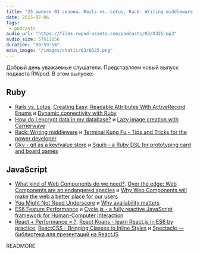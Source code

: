 ```yaml
---
title: "25 выпуск 03 сезона. Rails vs. Lotus, Rack: Writing middleware, Gkv, ES6 Feature Performance, Spectacle и прочее"
date: 2015-07-06
tags:
 - podcasts
audio_url: "https://files.rwpod-assets.com/podcasts/03/0325.mp3"
audio_size: 57611856
duration: "00:59:54"
main_image: "/images/static/03/0325.png"
---
```


Добрый день уважаемые слушатели. Представляем новый выпуск подкаста RWpod. В этом выпуске:

## Ruby

 - [Rails vs. Lotus](http://teotti.com/rails-vs-lotus/), [Creating Easy, Readable Attributes With ActiveRecord Enums](http://www.justinweiss.com/blog/2015/06/30/creating-easy-readable-attributes-with-activerecord-enums/) и [Dynamic connectivity with Ruby](http://davidmles.com/blog/dynamic-connectivity-ruby/)
 - [How do I encrypt data in my database?](http://theartandscienceofruby.com/2015/06/29/how-do-i-encrypt-data-in-my-database/) и [Lazy image creation with Carrierwave](http://firedev.com/posts/2015/lazy-image-creation-with-carrierwave/)
 - [Rack: Writing middleware](http://rubylogs.com/writing-rack-middleware/) и [Terminal Kung Fu - Tips and Tricks for the power developer](http://www.rubyonrails365.com/tips-and-tricks/)
 - [Gkv - git as a key/value store](https://github.com/ybur-yug/gkv) и [Squib - a Ruby DSL for prototyping card and board games](http://andymeneely.github.io/squib/)

## JavaScript

 - [What kind of Web Components do we need?](https://hiddedevries.nl/en/blog/2015-07-02-what-kind-of-web-components-do-we-need), [Over the edge: Web Components are an endangered species](http://christianheilmann.com/2015/07/01/over-the-edge-web-components-are-an-endangered-species/) и [Why Web Components will make the web a better place for our users](https://medium.com/@kaelig/why-web-components-will-make-the-web-a-better-place-for-our-users-38dc3154fc1d)
 - [You Might Not Need Underscore](https://www.reindex.io/blog/you-might-not-need-underscore/) и [Why availability matters](http://www.kryogenix.org/code/browser/why-availability/)
 - [ES6 Feature Performance](http://www.incaseofstairs.com/2015/06/es6-feature-performance/) и [Cycle.js - a fully reactive JavaScript framework for Human-Computer Interaction](http://cycle.js.org/)
 - [React + Performance = ?](https://aerotwist.com/blog/react-plus-performance-equals-what/), [React Koans - learn React.js in ES6 by practice](https://github.com/arkency/reactjs_koans), [ReactCSS - Bringing Classes to Inline Styles](http://reactcss.com/) и [Spectacle — библиотека для презентаций на ReactJS](http://projects.formidablelabs.com/spectacle/)

READMORE

